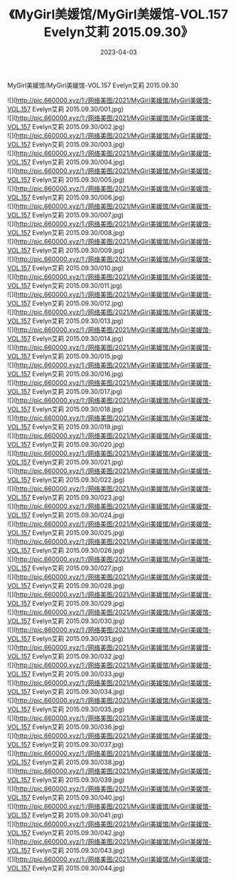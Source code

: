 ﻿---
layout: post
title:  《MyGirl美媛馆/MyGirl美媛馆-VOL.157 Evelyn艾莉 2015.09.30》
date:   2023-04-03
img: http://pic.660000.xyz/1:/网络美图/2021/MyGirl美媛馆/MyGirl美媛馆-VOL.157 Evelyn艾莉 2015.09.30/000.jpg
categories: [美女, 清纯, 唯美]
---

MyGirl美媛馆/MyGirl美媛馆-VOL.157 Evelyn艾莉 2015.09.30

 ![](http://pic.660000.xyz/1:/网络美图/2021/MyGirl美媛馆/MyGirl美媛馆-VOL.157 Evelyn艾莉 2015.09.30/001.jpg) <br>![](http://pic.660000.xyz/1:/网络美图/2021/MyGirl美媛馆/MyGirl美媛馆-VOL.157 Evelyn艾莉 2015.09.30/002.jpg) <br>![](http://pic.660000.xyz/1:/网络美图/2021/MyGirl美媛馆/MyGirl美媛馆-VOL.157 Evelyn艾莉 2015.09.30/003.jpg) <br>![](http://pic.660000.xyz/1:/网络美图/2021/MyGirl美媛馆/MyGirl美媛馆-VOL.157 Evelyn艾莉 2015.09.30/004.jpg) <br>![](http://pic.660000.xyz/1:/网络美图/2021/MyGirl美媛馆/MyGirl美媛馆-VOL.157 Evelyn艾莉 2015.09.30/005.jpg) <br>![](http://pic.660000.xyz/1:/网络美图/2021/MyGirl美媛馆/MyGirl美媛馆-VOL.157 Evelyn艾莉 2015.09.30/006.jpg) <br>![](http://pic.660000.xyz/1:/网络美图/2021/MyGirl美媛馆/MyGirl美媛馆-VOL.157 Evelyn艾莉 2015.09.30/007.jpg) <br>![](http://pic.660000.xyz/1:/网络美图/2021/MyGirl美媛馆/MyGirl美媛馆-VOL.157 Evelyn艾莉 2015.09.30/008.jpg) <br>![](http://pic.660000.xyz/1:/网络美图/2021/MyGirl美媛馆/MyGirl美媛馆-VOL.157 Evelyn艾莉 2015.09.30/009.jpg) <br>![](http://pic.660000.xyz/1:/网络美图/2021/MyGirl美媛馆/MyGirl美媛馆-VOL.157 Evelyn艾莉 2015.09.30/010.jpg) <br>![](http://pic.660000.xyz/1:/网络美图/2021/MyGirl美媛馆/MyGirl美媛馆-VOL.157 Evelyn艾莉 2015.09.30/011.jpg) <br>![](http://pic.660000.xyz/1:/网络美图/2021/MyGirl美媛馆/MyGirl美媛馆-VOL.157 Evelyn艾莉 2015.09.30/012.jpg) <br>![](http://pic.660000.xyz/1:/网络美图/2021/MyGirl美媛馆/MyGirl美媛馆-VOL.157 Evelyn艾莉 2015.09.30/013.jpg) <br>![](http://pic.660000.xyz/1:/网络美图/2021/MyGirl美媛馆/MyGirl美媛馆-VOL.157 Evelyn艾莉 2015.09.30/014.jpg) <br>![](http://pic.660000.xyz/1:/网络美图/2021/MyGirl美媛馆/MyGirl美媛馆-VOL.157 Evelyn艾莉 2015.09.30/015.jpg) <br>![](http://pic.660000.xyz/1:/网络美图/2021/MyGirl美媛馆/MyGirl美媛馆-VOL.157 Evelyn艾莉 2015.09.30/016.jpg) <br>![](http://pic.660000.xyz/1:/网络美图/2021/MyGirl美媛馆/MyGirl美媛馆-VOL.157 Evelyn艾莉 2015.09.30/017.jpg) <br>![](http://pic.660000.xyz/1:/网络美图/2021/MyGirl美媛馆/MyGirl美媛馆-VOL.157 Evelyn艾莉 2015.09.30/018.jpg) <br>![](http://pic.660000.xyz/1:/网络美图/2021/MyGirl美媛馆/MyGirl美媛馆-VOL.157 Evelyn艾莉 2015.09.30/019.jpg) <br>![](http://pic.660000.xyz/1:/网络美图/2021/MyGirl美媛馆/MyGirl美媛馆-VOL.157 Evelyn艾莉 2015.09.30/020.jpg) <br>![](http://pic.660000.xyz/1:/网络美图/2021/MyGirl美媛馆/MyGirl美媛馆-VOL.157 Evelyn艾莉 2015.09.30/021.jpg) <br>![](http://pic.660000.xyz/1:/网络美图/2021/MyGirl美媛馆/MyGirl美媛馆-VOL.157 Evelyn艾莉 2015.09.30/022.jpg) <br>![](http://pic.660000.xyz/1:/网络美图/2021/MyGirl美媛馆/MyGirl美媛馆-VOL.157 Evelyn艾莉 2015.09.30/023.jpg) <br>![](http://pic.660000.xyz/1:/网络美图/2021/MyGirl美媛馆/MyGirl美媛馆-VOL.157 Evelyn艾莉 2015.09.30/024.jpg) <br>![](http://pic.660000.xyz/1:/网络美图/2021/MyGirl美媛馆/MyGirl美媛馆-VOL.157 Evelyn艾莉 2015.09.30/025.jpg) <br>![](http://pic.660000.xyz/1:/网络美图/2021/MyGirl美媛馆/MyGirl美媛馆-VOL.157 Evelyn艾莉 2015.09.30/026.jpg) <br>![](http://pic.660000.xyz/1:/网络美图/2021/MyGirl美媛馆/MyGirl美媛馆-VOL.157 Evelyn艾莉 2015.09.30/027.jpg) <br>![](http://pic.660000.xyz/1:/网络美图/2021/MyGirl美媛馆/MyGirl美媛馆-VOL.157 Evelyn艾莉 2015.09.30/028.jpg) <br>![](http://pic.660000.xyz/1:/网络美图/2021/MyGirl美媛馆/MyGirl美媛馆-VOL.157 Evelyn艾莉 2015.09.30/029.jpg) <br>![](http://pic.660000.xyz/1:/网络美图/2021/MyGirl美媛馆/MyGirl美媛馆-VOL.157 Evelyn艾莉 2015.09.30/030.jpg) <br>![](http://pic.660000.xyz/1:/网络美图/2021/MyGirl美媛馆/MyGirl美媛馆-VOL.157 Evelyn艾莉 2015.09.30/031.jpg) <br>![](http://pic.660000.xyz/1:/网络美图/2021/MyGirl美媛馆/MyGirl美媛馆-VOL.157 Evelyn艾莉 2015.09.30/032.jpg) <br>![](http://pic.660000.xyz/1:/网络美图/2021/MyGirl美媛馆/MyGirl美媛馆-VOL.157 Evelyn艾莉 2015.09.30/033.jpg) <br>![](http://pic.660000.xyz/1:/网络美图/2021/MyGirl美媛馆/MyGirl美媛馆-VOL.157 Evelyn艾莉 2015.09.30/034.jpg) <br>![](http://pic.660000.xyz/1:/网络美图/2021/MyGirl美媛馆/MyGirl美媛馆-VOL.157 Evelyn艾莉 2015.09.30/035.jpg) <br>![](http://pic.660000.xyz/1:/网络美图/2021/MyGirl美媛馆/MyGirl美媛馆-VOL.157 Evelyn艾莉 2015.09.30/036.jpg) <br>![](http://pic.660000.xyz/1:/网络美图/2021/MyGirl美媛馆/MyGirl美媛馆-VOL.157 Evelyn艾莉 2015.09.30/037.jpg) <br>![](http://pic.660000.xyz/1:/网络美图/2021/MyGirl美媛馆/MyGirl美媛馆-VOL.157 Evelyn艾莉 2015.09.30/038.jpg) <br>![](http://pic.660000.xyz/1:/网络美图/2021/MyGirl美媛馆/MyGirl美媛馆-VOL.157 Evelyn艾莉 2015.09.30/039.jpg) <br>![](http://pic.660000.xyz/1:/网络美图/2021/MyGirl美媛馆/MyGirl美媛馆-VOL.157 Evelyn艾莉 2015.09.30/040.jpg) <br>![](http://pic.660000.xyz/1:/网络美图/2021/MyGirl美媛馆/MyGirl美媛馆-VOL.157 Evelyn艾莉 2015.09.30/041.jpg) <br>![](http://pic.660000.xyz/1:/网络美图/2021/MyGirl美媛馆/MyGirl美媛馆-VOL.157 Evelyn艾莉 2015.09.30/042.jpg) <br>![](http://pic.660000.xyz/1:/网络美图/2021/MyGirl美媛馆/MyGirl美媛馆-VOL.157 Evelyn艾莉 2015.09.30/043.jpg) <br>![](http://pic.660000.xyz/1:/网络美图/2021/MyGirl美媛馆/MyGirl美媛馆-VOL.157 Evelyn艾莉 2015.09.30/044.jpg) <br>